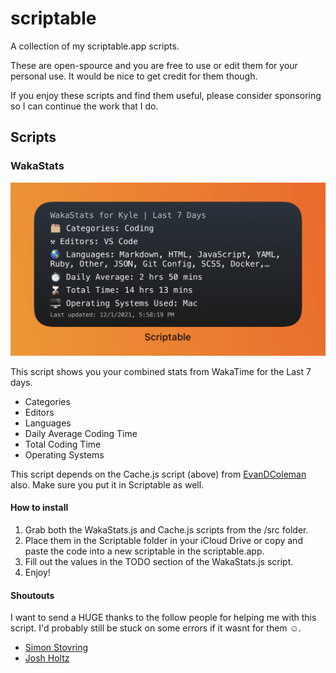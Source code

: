 # scriptable

A collection of my scriptable.app scripts.

These are open-spource and you are free to use or edit them for your personal use. It would be nice to get credit for them though.

If you enjoy these scripts and find them useful, please consider sponsoring so I can continue the work that I do.

## Scripts

### WakaStats

![](/images/wakastats.jpeg)

This script shows you your combined stats from WakaTime for the Last 7 days.

- Categories
- Editors
- Languages
- Daily Average Coding Time
- Total Coding Time
- Operating Systems

This script depends on the Cache.js script (above) from [EvanDColeman](https://github.com/evandcoleman) also. Make sure you put it in Scriptable as well.

#### How to install

1. Grab both the WakaStats.js and Cache.js scripts from the /src folder.
2. Place them in the Scriptable folder in your iCloud Drive or copy and paste the code into a new scriptable in the scriptable.app.
3. Fill out the values in the TODO section of the WakaStats.js script.
4. Enjoy!

#### Shoutouts

I want to send a HUGE thanks to the follow people for helping me with this script. I'd probably still be stuck on some errors if it wasnt for them ☺️.

- [Simon Stovring](https://twitter.com/simonbs)
- [Josh Holtz](https://twitter.com/joshdholtz?s=21)